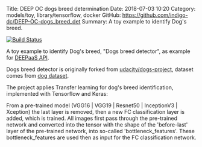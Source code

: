 Title: DEEP OC dogs breed determination
Date: 2018-07-03 10:20
Category: models/toy, library/tensorflow, docker
GitHub: https://github.com/indigo-dc/DEEP-OC-dogs_breed_det
Summary: A toy example to identify Dog's breed.

[![Build Status](https://jenkins.indigo-datacloud.eu:8080/buildStatus/icon?job=Pipeline-as-code/DEEP-OC-org/dogs_breed_det/master)](https://jenkins.indigo-datacloud.eu:8080/job/Pipeline-as-code/job/DEEP-OC-org/job/dogs_breed_det/job/master/)

A toy example to identify Dog's breed, "Dogs breed detector", as example for [DEEPaaS API](https://github.com/indigo-dc/DEEPaaS).

Dogs breed detector is originally forked from [udacity/dogs-project](https://github.com/udacity/dog-project), dataset comes from [dog dataset](https://s3-us-west-1.amazonaws.com/udacity-aind/dog-project/dogImages.zip).

The project applies Transfer learning for dog's breed identification, implemented with Tensorflow and Keras:

From a pre-trained model (VGG16 | VGG19 | Resnet50 | InceptionV3 | Xception) the last layer is removed, then a new FC classification layer is added, which is trained. All images first pass through the pre-trained network and converted into the tensor with the shape of the 'before-last' layer of the pre-trained network, into so-called 'bottleneck_features'. These bottleneck_features are used then as input for the FC classification network.
